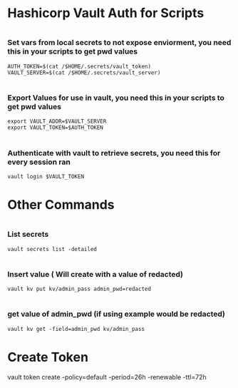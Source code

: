 <h1> Hashicorp Vault Auth for Scripts

# <h3> Set vars from local secrets to not expose enviorment, you need this in your scripts to get pwd values
    AUTH_TOKEN=$(cat /$HOME/.secrets/vault_token)
    VAULT_SERVER=$(cat /$HOME/.secrets/vault_server)

# <h3> Export Values for use in vault, you need this in your scripts to get pwd values
    export VAULT_ADDR=$VAULT_SERVER
    export VAULT_TOKEN=$AUTH_TOKEN

# <h3> Authenticate with vault to retrieve secrets, you need this for every session ran
    vault login $VAULT_TOKEN

<!-- Commands -->
# Other Commands
# <h3> List secrets
    vault secrets list -detailed

# <h3> Insert value ( Will create with a value of redacted)
    vault kv put kv/admin_pass admin_pwd=redacted

# <h3> get value of admin_pwd (if using example would be redacted)
    vault kv get -field=admin_pwd kv/admin_pass

 # Create Token
vault token create -policy=default -period=26h -renewable  -ttl=72h